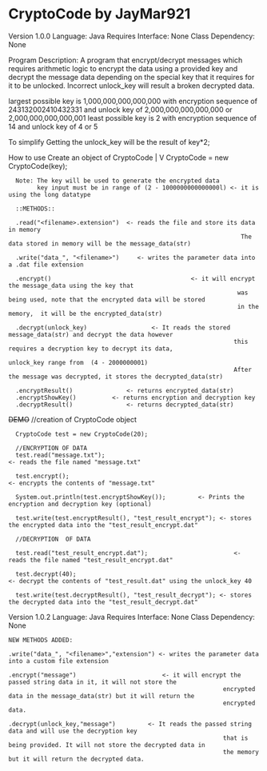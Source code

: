 # CryptoCode by JayMar921
 Version 1.0.0
   Language:  Java
   Requires Interface: None
   Class Dependency:  None
   
   Program Description: A program that encrypt/decrypt messages which requires arithmetic logic to encrypt the data using a  provided key and decrypt
   the message data depending on the special key that it requires for it to be unlocked. Incorrect unlock_key will result a broken decrypted data.
   
  largest possible key is 1,000,000,000,000,000 with encryption sequence of 243132002410432331 and unlock key of 2,000,000,000,000,000 or 2,000,000,000,000,001
   least possible key is 2 with encryption sequence of 14 and unlock key of 4 or 5


   To simplify
	Getting the  unlock_key will be the result of key*2;
   
   How to use 
      Create an object of CryptoCode
                                |
		               V
      CryptoCode <name> = new CryptoCode(key);

      Note: The key will be used to generate the encrypted data
            key input must be in range of (2 - 1000000000000000l) <- it is using the long datatype

      ::METHODS::

      .read("<filename>.extension")  <- reads the file and store its data in memory
                                                                     The data stored in memory will be the message_data(str)

      .write("data_", "<filename>")     <- writes the parameter data into a .dat file extension
      
      .encrypt()                                       <- it will encrypt the message_data using the key that
                                                                    was being used, note that the encrypted data will be stored
                                                                    in the memory,  it will be the encrypted_data(str)

      .decrypt(unlock_key)                  <- It reads the stored message_data(str) and decrypt the data however
                                                                   this requires a decryption key to decrypt its data,
                                                                   unlock_key range from  (4 - 2000000001)
                                                                   After the message was decrypted, it stores the decrypted_data(str)

      .encryptResult()               <- returns encrypted_data(str)
      .encryptShowKey()          <- returns encryption and decryption key
      .decryptResult()               <- returns decrypted_data(str)
      
   ~~DEMO~~
      //creation  of  CryptoCode  object

      CryptoCode test = new CryptoCode(20);
      
      //ENCRYPTION OF DATA
      test.read("message.txt");                                             <- reads the file named "message.txt"
      
      test.encrypt();                                                                <- encrypts the contents of "message.txt"
      
      System.out.println(test.encryptShowKey());         <- Prints the encryption and decryption key (optional)
      
      test.write(test.encryptResult(), "test_result_encrypt"); <- stores the encrypted data into the "test_result_encrypt.dat"
      
      //DECRYPTION  OF DATA
      
      test.read("test_result_encrypt.dat");                        <- reads the file named "test_result_encrypt.dat"
      
      test.decrypt(40);                                                            <- decrypt the contents of "test_result.dat" using the unlock_key 40
      
      test.write(test.decryptResult(), "test_result_decrypt"); <- stores the decrypted data into the "test_result_decrypt.dat"



   Version 1.0.2
   Language:  Java
   Requires Interface: None
   Class Dependency:  None

	NEW METHODS ADDED:

	.write("data_", "<filename>","extension") <- writes the parameter data into a custom file extension

	.encrypt("message")          			   <- it will encrypt the passed string data in it, it will not store the
                                        				   		encrypted data in the message_data(str) but it will return the 
                                      			   				encrypted data.

	.decrypt(unlock_key,"message") 		   <- It reads the passed string data and will use the decryption key
                                        						that is being provided. It will not store the decrypted data in
                                       							the memory but it will return the decrypted data.
